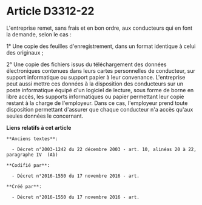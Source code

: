 # Article D3312-22

L'entreprise remet, sans frais et en bon ordre, aux conducteurs qui en font la demande, selon le cas :

1° Une copie des feuilles d'enregistrement, dans un format identique à celui des originaux ;

2° Une copie des fichiers issus du téléchargement des données électroniques contenues dans leurs cartes personnelles de
conducteur, sur support informatique ou support papier à leur convenance. L'entreprise peut aussi mettre ces données à la
disposition des conducteurs sur un poste informatique équipé d'un logiciel de lecture, sous forme de borne en libre accès,
les supports informatiques ou papier permettant leur copie restant à la charge de l'employeur. Dans ce cas, l'employeur prend
toute disposition permettant d'assurer que chaque conducteur n'a accès qu'aux seules données le concernant.

**Liens relatifs à cet article**

	**Anciens textes**:

	  - Décret n°2003-1242 du 22 décembre 2003 - art. 10, alinéas 20 à 22, paragraphe IV  (Ab)

	**Codifié par**:

	  - Décret n°2016-1550 du 17 novembre 2016 - art.

	**Créé par**:

	  - Décret n°2016-1550 du 17 novembre 2016 - art.
